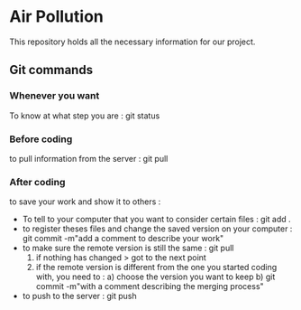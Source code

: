 # Air Pollution
This repository holds all the necessary information for our project. 

## Git commands 

### Whenever you want 
To know at what step you are : git status


### Before coding 
to pull information from the server : git pull

### After coding
to save your work and show it to others : 
- To tell to your computer that you want to consider certain files : git add .
- to register theses files and change the saved version on your computer : git commit -m"add a comment to describe your work"
- to make sure the remote version is still the same : git pull
  1) if nothing has changed > got to the next point
  2) if the remote version is different from the one you started coding with, you need to :
     a) choose the version you want to keep
     b) git commit -m"with a comment describing the merging process"
- to push to the server : git push 
